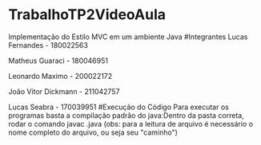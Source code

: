 # TrabalhoTP2VideoAula
Implementação do Estilo MVC em um ambiente Java
#Integrantes
Lucas Fernandes - 180022563 

Matheus Guaraci - 180046951 

Leonardo Maximo - 200022172 

João Vitor Dickmann - 211042757 

Lucas Seabra - 170039951 
#Execução do Código
Para executar os programas basta a compilação padrão do java:Dentro da pasta correta, rodar o comando javac <nomeDoArquivo>.java  (obs: para a leitura de arquivo é necessário o nome completo do arquivo, ou seja seu "caminho")

